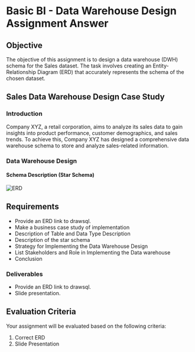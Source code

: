 # Basic BI - Data Warehouse Design Assignment Answer

## Objective
The objective of this assignment is to design a data warehouse (DWH) schema for the Sales dataset. The task involves creating an Entity-Relationship Diagram (ERD) that accurately represents the schema of the chosen dataset.

## Sales Data Warehouse Design Case Study

### Introduction

Company XYZ, a retail corporation, aims to analyze its sales data to gain insights into product performance, customer demographics, and sales trends. To achieve this, Company XYZ has designed a comprehensive data warehouse schema to store and analyze sales-related information.

### Data Warehouse Design

#### Schema Description (Star Schema)

![ERD](https://github.com/ikhsannur1996/Basic-BI-Assignment/assets/32507742/3ec46baa-29d9-40b7-ad3d-254bf1091085)

## Requirements
- Provide an ERD link to drawsql.
- Make a business case study of implementation
- Description of Table and Data Type Description
- Description of the star schema
- Strategy for Implementing the Data Warehouse Design
- List Stakeholders and Role in Implementing the Data warehouse
- Conclusion

### Deliverables
- Provide an ERD link to drawsql.
- Slide presentation.

## Evaluation Criteria
Your assignment will be evaluated based on the following criteria:
1. Correct ERD
2. Slide Presentation
